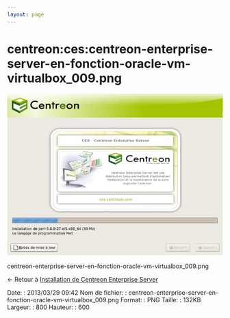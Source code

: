```yaml
---
layout: page
---
```


centreon:ces:centreon-enterprise-server-en-fonction-oracle-vm-virtualbox\_009.png
=================================================================================

[![centreon-enterprise-server-en-fonction-oracle-vm-virtualbox\_009.png](../../../assets/media/centreon/ces/centreon-enterprise-server-en-fonction-oracle-vm-virtualbox_009.png@cache=&w=800&h=600 "centreon-enterprise-server-en-fonction-oracle-vm-virtualbox_009.png")](../../../assets/media/centreon/ces/centreon-enterprise-server-en-fonction-oracle-vm-virtualbox_009.png@cache= "Afficher le fichier original")

centreon-enterprise-server-en-fonction-oracle-vm-virtualbox\_009.png

← Retour à [Installation de Centreon Enterprise
Server](../../../centreon/centreon-enterprise-server.html "centreon:centreon-enterprise-server")

Date:
:   2013/03/29 09:42
Nom de fichier:
:   centreon-enterprise-server-en-fonction-oracle-vm-virtualbox\_009.png
Format:
:   PNG
Taille:
:   132KB
Largeur:
:   800
Hauteur:
:   600

